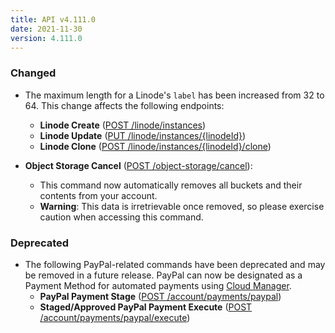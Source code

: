 ```yaml
---
title: API v4.111.0
date: 2021-11-30
version: 4.111.0
---
```


### Changed

- The maximum length for a Linode's `label` has been increased from 32 to 64. This change affects the following endpoints:
    - **Linode Create** ([POST /linode/instances](https://www.linode.com/docs/api/linode-instances/#linode-create))
    - **Linode Update** ([PUT /linode/instances/{linodeId}](https://www.linode.com/docs/api/linode-instances/#linode-update))
    - **Linode Clone** ([POST /linode/instances/{linodeId}/clone](https://www.linode.com/docs/api/linode-instances/#linode-clone))

- **Object Storage Cancel** ([POST /object-storage/cancel](https://www.linode.com/docs/api/object-storage/#object-storage-cancel)):
    - This command now automatically removes all buckets and their contents from your account.
    - **Warning**: This data is irretrievable once removed, so please exercise caution when accessing this command.

### Deprecated

- The following PayPal-related commands have been deprecated and may be removed in a future release. PayPal can now be designated as a Payment Method for automated payments using [Cloud Manager](https://www.linode.com/docs/guides/manage-billing-in-cloud-manager/#adding-a-new-payment-method).
    - **PayPal Payment Stage** ([POST /account/payments/paypal](https://www.linode.com/docs/api/account/#paypal-payment-stage))
    - **Staged/Approved PayPal Payment Execute** ([POST /account/payments/paypal/execute](https://www.linode.com/docs/api/account/#stagedapproved-paypal-payment-execute))
